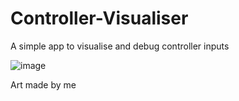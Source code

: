 # Controller-Visualiser
A simple app to visualise and debug controller inputs

![image](https://github.com/user-attachments/assets/f1fbd44d-78f4-4068-8073-3d3b03856c99)

Art made by me

